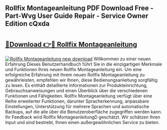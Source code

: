 ## Rollfix Montageanleitung PDF Download Free - Part-Wvg User Guide Repair - Service Owner Edition cQxda

# <h2><a href="http://df7oy8m.blite.top/?on=Rollfix+Montageanleitung">🔗Download 👉🔴 Rollfix Montageanleitung</a></h2>

[![Rollfix Montageanleitung new download](https://i.imgur.com/lujVjoI.png)](http://df7oy8m.blite.top/?on=Rollfix+Montageanleitung)
Willkommen zu einer neuen Erfahrung Dieses Benutzerhandbuch führt Sie in die einzigartigen Merkmale und Funktionen Ihres neuen Rollfix Montageanleitung ein. Um eine erfolgreiche Erfahrung mit Ihrem neuen Rollfix Montageanleitung zu gewährleisten, empfehlen wir Ihnen, diese Bedienungsanleitung sorgfältig zu lesen. Es enthält detaillierte Informationen zur Produkteinrichtung, Gebrauchsanweisungen und einen Überblick über die verschiedenen Funktionen und Fähigkeiten. Rollfix Montageanleitung verfügt über eine Reihe erweiterter Funktionen, darunter Spracherkennung, anpassbare Einstellungen, Unterstützung für mehrere Sprachen und automatische Backups, auf die alle über die Benutzeroberfläche zugegriffen werden kann. Ihr Feedback wird Rollfix MontageanleitungD geschätzt. Wir schätzen Ihren Input und sind bestrebt, Ihnen einen außergewöhnlichen Service zu bieten.
